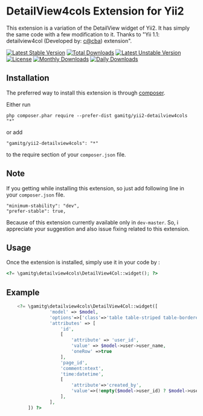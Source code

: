 DetailView4cols Extension for Yii2
==================================
This extension is a variation of the DetailView widget of Yii2. It has simply the same code with a few modification to it.
Thanks to "Yii 1.1: detailview4col (Developed by: [c@cba](http://www.yiiframework.com/user/54420/)) extension".

[![Latest Stable Version](https://poser.pugx.org/gamitg/yii2-detailview4cols/v/stable)](https://packagist.org/packages/gamitg/yii2-detailview4cols) [![Total Downloads](https://poser.pugx.org/gamitg/yii2-detailview4cols/downloads)](https://packagist.org/packages/gamitg/yii2-detailview4cols) [![Latest Unstable Version](https://poser.pugx.org/gamitg/yii2-detailview4cols/v/unstable)](https://packagist.org/packages/gamitg/yii2-detailview4cols) [![License](https://poser.pugx.org/gamitg/yii2-detailview4cols/license)](https://packagist.org/packages/gamitg/yii2-detailview4cols) [![Monthly Downloads](https://poser.pugx.org/gamitg/yii2-detailview4cols/d/monthly)](https://packagist.org/packages/gamitg/yii2-detailview4cols) [![Daily Downloads](https://poser.pugx.org/gamitg/yii2-detailview4cols/d/daily)](https://packagist.org/packages/gamitg/yii2-detailview4cols)

Installation
------------

The preferred way to install this extension is through [composer](http://getcomposer.org/download/).

Either run

```
php composer.phar require --prefer-dist gamitg/yii2-detailview4cols "*"
```

or add

```
"gamitg/yii2-detailview4cols": "*"
```

to the require section of your `composer.json` file.

Note
----
If you getting while installing this extension, so just add following line in your `composer.json` file.

```
"minimum-stability": "dev",
"prefer-stable": true,
```

Because of this extension currently available only in `dev-master`. So, i appreciate your suggestion and also issue fixing related to this extension.


Usage
-----

Once the extension is installed, simply use it in your code by  :

```php
<?= \gamitg\detailview4cols\DetailView4Col::widget(); ?>
```

Example
-------

```php
	<?= \gamitg\detailview4cols\DetailView4Col::widget([
		        'model' => $model,
		        'options'=>['class'=>'table table-striped table-bordered detail-view'],
		        'attributes' => [
					'id',
					[
		        		'attribute' => 'user_id',
		        		'value' => $model->user->user_name,
		        		'oneRow' =>true
					],
			        'page_id',
			        'comment:ntext',
			        'time:datetime',
			        [
					   	'attribute'=>'created_by',
						'value'=>(!empty($model->user_id) ? $model->user_id : "Not Set")
				    ],
		        ],
    	]) ?>
```
